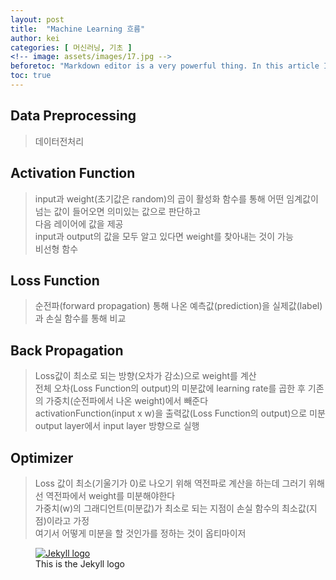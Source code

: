 ```yaml
---
layout: post
title:  "Machine Learning 흐름"
author: kei
categories: [ 머신러닝, 기초 ]
<!-- image: assets/images/17.jpg -->
beforetoc: "Markdown editor is a very powerful thing. In this article I'm going to show you what you can actually do with it, some tricks and tips while editing your post."
toc: true
---
```

## Data Preprocessing
> 데이터전처리

## Activation Function
> input과 weight(초기값은 random)의 곱이 활성화 함수를 통해 어떤 임계값이 넘는 값이 들어오면 의미있는 값으로 판단하고 \
> 다음 레이어에 값을 제공\
> input과 output의 값을 모두 알고 있다면 weight를 찾아내는 것이 가능\
> 비선형 함수

## Loss Function
> 순전파(forward propagation) 통해 나온 예측값(prediction)을 실제값(label)과 손실 함수를 통해 비교

## Back Propagation
> Loss값이 최소로 되는 방향(오차가 감소)으로 weight를 계산\
> 전체 오차(Loss Function의 output)의 미분값에 learning rate를 곱한 후 기존의 가중치(순전파에서 나온 weight)에서 빼준다\
> activationFunction(input x w)을 출력값(Loss Function의 output)으로 미분\
> output layer에서 input layer 방향으로 실행

## Optimizer
> Loss 값이 최소(기울기가 0)로 나오기 위해 역전파로 계산을 하는데 그러기 위해선 역전파에서 weight를 미분해야한다\
> 가중치(w)의 그래디언트(미분값)가 최소로 되는 지점이 손실 함수의 최소값(지점)이라고 가정\
> 여기서 어떻게 미분을 할 것인가를 정하는 것이 옵티마이저

<figure>
   <a href="http://jekyllrb.com">
   <img src="logo.png" style="max-width: 200px;"
      alt="Jekyll logo" />
   </a>
   <figcaption>This is the Jekyll logo</figcaption>
</figure>
